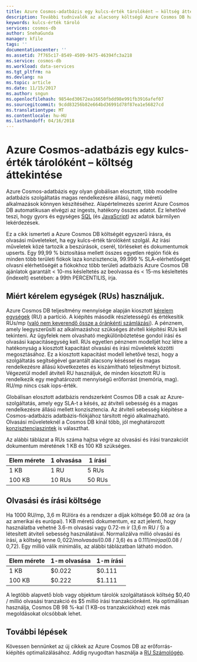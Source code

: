 ```yaml
---
title: Azure Cosmos-adatbázis egy kulcs-érték tárolóként – költség áttekintése |} Microsoft Docs
description: További tudnivalók az alacsony költségű Azure Cosmos DB használatával egy kulcs-érték tárolóként.
keywords: kulcs-érték tároló
services: cosmos-db
author: SnehaGunda
manager: kfile
tags: ''
documentationcenter: ''
ms.assetid: 7f765c17-8549-4509-9475-46394fc3a218
ms.service: cosmos-db
ms.workload: data-services
ms.tgt_pltfrm: na
ms.devlang: na
ms.topic: article
ms.date: 11/15/2017
ms.author: sngun
ms.openlocfilehash: 9854ed30672ea16650fbdd98e991fb3916afef07
ms.sourcegitcommit: 9cdd83256b82e664bd36991d78f87ea1e56827cd
ms.translationtype: MT
ms.contentlocale: hu-HU
ms.lasthandoff: 04/16/2018
---
```

# <a name="azure-cosmos-db-as-a-key-value-store--cost-overview"></a>Azure Cosmos-adatbázis egy kulcs-érték tárolóként – költség áttekintése

Azure Cosmos-adatbázis egy olyan globálisan elosztott, több modellre adatbázis szolgáltatás magas rendelkezésre állású, nagy méretű alkalmazások könnyen készítéséhez. Alapértelmezés szerint Azure Cosmos DB automatikusan elvégzi az ingests, hatékony összes adatot. Ez lehetővé teszi, hogy gyors és egységes [SQL](sql-api-sql-query.md) (és [JavaScript](programming.md)) az adatok bármilyen lekérdezések. 

Ez a cikk ismerteti a Azure Cosmos DB költségét egyszerű írásra, és olvasási műveleteket, ha egy kulcs-érték tárolóként szolgál. Az írási műveletek közé tartozik a beszúrások, cserél, törléseket és dokumentumok upserts. Egy 99,99 % biztosítása mellett összes egyetlen régión fiók és minden több területi fiókok laza konzisztencia, 99.999 % SLA-elérhetőséget olvasni elérhetőségét a fiókokhoz több területi adatbázis Azure Cosmos DB ajánlatok garantált < 10-ms késleltetés az beolvassa és < 15-ms késleltetés (indexelt) esetében: a 99th PERCENTILIS, írja. 

## <a name="why-we-use-request-units-rus"></a>Miért kérelem egységek (RUs) használjuk.

Azure Cosmos DB teljesítmény mennyisége alapján kiosztott [kérelem egységek](request-units.md) (RU) a partíció. A kiépítés második részletességű és értékesítik RUs/mp ([való nem keverendő össze a óránkénti számlázási](https://azure.microsoft.com/pricing/details/cosmos-db/)). A pénznem, amely leegyszerűsíti az alkalmazáshoz szükséges átviteli kiépítési RUs kell tekinteni. Az ügyfelek nem olvasható megkülönböztetése gondol írási és olvasási kapacitásegység kell. RUs egyetlen pénznem modelljét hoz létre a hatékonyság a kiosztott kapacitást olvasási és írási műveletek közötti megosztásához. Ez a kiosztott kapacitást modell lehetővé teszi, hogy a szolgáltatás segítségével garantált alacsony késéssel és magas rendelkezésre állású következetes és kiszámítható teljesítményt biztosít. Végezetül modell átviteli RU használjuk, de minden kiosztott RU is rendelkezik egy meghatározott mennyiségű erőforrást (memória, mag). RU/mp nincs csak iops-érték.

Globálisan elosztott adatbázis rendszerként Cosmos DB a csak az Azure-szolgáltatás, amely egy SLA-t a késés, az átviteli sebesség és a magas rendelkezésre állású mellett konzisztencia. Az átviteli sebesség kiépítése a Cosmos-adatbázis adatbázis-fiókjához társított régió alkalmazható. Olvasási műveleteknél a Cosmos DB kínál több, jól meghatározott [konzisztenciaszintek](consistency-levels.md) is választhat. 

Az alábbi táblázat a RUs száma hajtsa végre az olvasási és írási tranzakciót dokumentum méretének 1 KB és 100 KB szükséges.

|Elem mérete|1 olvasása|1 írási|
|-------------|------|-------|
|1 KB|1 RU|5 RUs|
|100 KB|10 RUs|50 RUs|

## <a name="cost-of-reads-and-writes"></a>Olvasási és írási költsége

Ha 1000 RU/mp, 3,6 m RU/óra és a rendszer a díjak költsége $0.08 az óra (a az amerikai és európai). 1 KB méretű dokumentum, ez azt jelenti, hogy használatba vehetné 3.6-m olvasási vagy 0.72-m ír (3,6 m RU / 5) a létesített átviteli sebesség használatával. Normalizálva millió olvasási és írási, a költség lenne $0,022 /m olvasási ($0.08 / 3,6) és a $0.111/ m írja a ($0.08 / 0,72). Egy millió válik minimális, az alábbi táblázatban látható módon.

|Elem mérete|1-m olvasása|1-m írási|
|-------------|-------|--------|
|1 KB|$0.022|$0.111|
|100 KB|$0.222|$1.111|


A legtöbb alapvető blob vagy objektum tárolók szolgáltatások költség $0,40 / millió olvasási tranzakció és $5 millió írási tranzakciónként. Ha optimálisan használja, Cosmos DB 98 %-kal (1 KB-os tranzakciókhoz) ezek más megoldásokat olcsóbbak lehet.

## <a name="next-steps"></a>További lépések

Kövessen bennünket az új cikkek az Azure Cosmos DB az erőforrás-kiépítés optimalizálásához. Addig nyugodtan használja a [RU Számológép](https://www.documentdb.com/capacityplanner).

